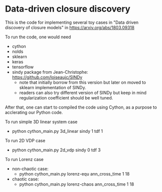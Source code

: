 # Data-driven closure discovery

This is the code for implementing several toy cases in "Data driven discovery of closure models" in https://arxiv.org/abs/1803.09318

To run the code, one would need
- cython
- nolds
- sklearn
- keras
- tensorflow
- sindy package from Jean-Christophe: https://github.com/loiseaujc/SINDy 
    - note that initially borrow from this version but later on moved to sklearn implementation of SINDy.
    - readers can also try different version of SINDy but keep in mind regularization coefficient should be well tuned.

After that, one can start to compiled the code using Cython, as a purpose to acclerating our Python code.

To run simple 3D linear system case
- python cython_main.py 3d_linear sindy 1 tdf 1

To run 2D VDP case
- python cython_main.py 2d_vdp sindy 0 tdf 3

To run Lorenz case 

- non-chaotic case:
    - python cython_main.py lorenz-equ ann_cross_time 1 18 
- chaotic case: 
    - python cython_main.py lorenz-chaos ann_cross_time 1 18 

